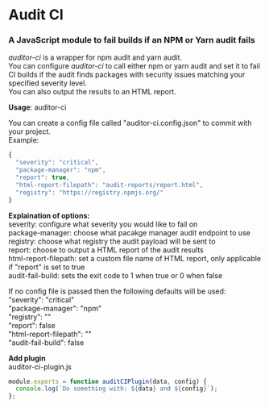 # Audit CI

### A JavaScript module to fail builds if an NPM or Yarn audit fails

_auditor-ci_ is a wrapper for npm audit and yarn audit.<br>
You can configure _auditor-ci_ to call either npm or yarn audit and set it to fail CI builds if the audit finds packages with security issues matching your specified severity level. <br>
You can also output the results to an HTML report.

**Usage**: auditor-ci

You can create a config file called "auditor-ci.config.json" to commit with your project. <br>
Example: <br>

```javascript
{
  "severity": "critical",
  "package-manager": "npm",
  "report": true,
  "html-report-filepath": "audit-reports/report.html",
  "registry": "https://registry.npmjs.org/"
}
```

**Explaination of options:** <br>
severity: configure what severity you would like to fail on <br>
package-manager: choose what pacakge manager audit endpoint to use <br>
registry: choose what registry the audit payload will be sent to <br>
report: choose to output a HTML report of the audit results <br>
html-report-filepath: set a custom file name of HTML report, only applicable if "report" is set to true <br>
audit-fail-build: sets the exit code to 1 when true or 0 when false <br>

If no config file is passed then the following defaults will be used: <br>
"severity": "critical" <br>
"package-manager": "npm" <br>
"registry": "" <br>
"report": false <br>
"html-report-filepath": "" <br>
"audit-fail-build": false <br>

**Add plugin** <br>
auditor-ci-plugin.js <br>

```javascript
module.exports = function auditCIPlugin(data, config) {
  console.log(`Do something with: ${data} and ${config}`);
};
```
